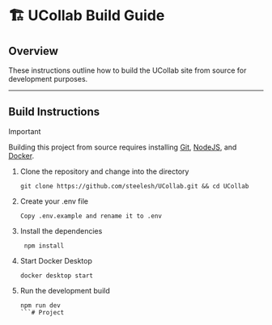 # 🏗️ UCollab Build Guide

##  Overview
These instructions outline how to build the UCollab site from source for development purposes.

---

## Build Instructions

> [!Important]  
> Building this project from source requires installing [Git](https://git-scm.com/), [NodeJS](https://nodejs.org/en), and [Docker](https://www.docker.com/products/docker-desktop/).

1. Clone the repository and change into the directory
   ```
   git clone https://github.com/steelesh/UCollab.git && cd UCollab
   ```
2. Create your .env file
   ```
   Copy .env.example and rename it to .env
   ```
3. Install the dependencies
   ```
    npm install
    ```
4. Start Docker Desktop
   ```
   docker desktop start
   ```
5. Run the development build
   ```
   npm run dev
   ```# Project
